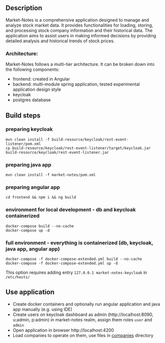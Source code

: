 ## Description
Market-Notes is a comprehensive application designed to manage and analyze stock market data. 
It provides functionalities for loading, storing, and processing stock company information and their historical data. 
The application aims to assist users in making informed decisions by providing detailed analysis and historical trends of stock prices.

### Architecture:
Market-Notes follows a multi-tier architecture. It can be broken down into the following components:
- frontend: created in Angular
- backend: multi-module spring application, tested experimental application design style
- keycloak
- postgres database

## Build steps

### preparing keycloak
```shell
mvn clean install -f build-resource/keycloak/rest-event-listener/pom.xml 
cp build-resource/keycloak/rest-event-listener/target/keycloak.jar  build-resource/keycloak/rest-event-listener.jar
```

### preparing java app
```shell
mvn clean install -f market-notes/pom.xml
```

### preparing angular app
```shell
cd frontend && npm i && ng build
```


### environment for local development - db and keycloak containerized
```shell
docker-compose build --no-cache
docker-compose up -d
```

### full environment - everything is containerized (db, keycloak, java app, angular app)
```shell
docker-compose -f docker-compose-extended.yml build --no-cache
docker-compose -f docker-compose-extended.yml up -d
```
This option requires adding entry  `127.0.0.1 market-notes-keycloak` in `/etc/hosts/` 

## Use application
- Create docker containers and optionally run angular application and java app manually (e.g. using IDE)
- Create users on keycloak dashboard as admin (http://localhost:8090, u:admin, p:admin) in market-notes realm, assign them roles `user` and `admin`
- Open application in browser http://localhost:4200
- Load companies to operate on them, use files in [companies](build-resource%2Fcompanies) directory
